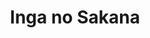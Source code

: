 --- 
title: "Inga no Sakana"
publishdate: "2019-4-25T16:48:46+02:00"
src: "https://365manga.net/manga/inga-no-sakana"
image: "https://data.365manga.net/images/thumbnails/19781-inga-no-sakana.jpg"
description: ""
---